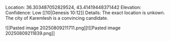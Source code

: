 
Location: 36.303487052829524, 43.41419448371442
Elevation: 
Confidence: Low
[[10|Genesis 10:12]]
Details:
The exact location is unkown. The city of Karemlesh is a convincing candidate.


![[Pasted image 20250809211711.png]]![[Pasted image 20250809211839.png]]